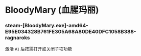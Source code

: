 # BloodyMary (血腥玛丽)

### steam-[BloodyMary.exe]-amd64-E95E034328B761FE305A68A80DE40DFC1058B388-ragnaroks
激活 `#1` 后按需打开或关闭子项功能
